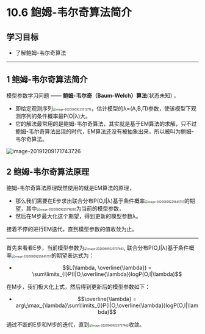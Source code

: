 # 10.6 鲍姆-韦尔奇算法简介

## 学习目标

- 了解鲍姆-韦尔奇算法

------

## 1 鲍姆-韦尔奇算法简介

模型参数学习问题 —— **鲍姆-韦尔奇（Baum-Welch）算法**(状态未知) ，

- 即给定观测序列<img src="https://tva1.sinaimg.cn/large/007S8ZIlly1gfmfgyodurj308c01o3yc.jpg" alt="image-20200609225512712" style="zoom:50%;" />，估计模型的λ=(A,B,Π)参数，使该模型下观测序列的条件概率最P(O|λ)大。
- 它的解法最常用的是鲍姆-韦尔奇算法，其实就是基于EM算法的求解，只不过鲍姆-韦尔奇算法出现的时代，EM算法还没有被抽象出来，所以被叫为鲍姆-韦尔奇算法。

![image-20191209171743726](https://tva1.sinaimg.cn/large/0082zybply1gbo3t7fjmsj319a0oitaw.jpg)



## 2 鲍姆-韦尔奇算法原理

鲍姆-韦尔奇算法原理既然使用的就是EM算法的原理，

- 那么我们需要在E步求出联合分布P(O,I|λ)基于条件概率<img src="https://tva1.sinaimg.cn/large/007S8ZIlly1gfmfijvfuaj305401q0sk.jpg" alt="image-20200609225645757" style="zoom:50%;" />的期望，其中<img src="https://tva1.sinaimg.cn/large/007S8ZIlly1gfmfj149d6j301o01q3y9.jpg" alt="image-20200609225716280" style="zoom:50%;" />为当前的模型参数，
- 然后在M步最大化这个期望，得到更新的模型参数λ。

接着不停的进行EM迭代，直到模型参数的值收敛为止。



---

首先来看看E步，当前模型参数为<img src="https://tva1.sinaimg.cn/large/007S8ZIlly1gfmfjhmp2ij301o01q3y9.jpg" alt="image-20200609225737462" style="zoom:50%;" />, 联合分布P(O,I|λ)基于条件概率<img src="https://tva1.sinaimg.cn/large/007S8ZIlly1gfmfijvfuaj305401q0sk.jpg" alt="image-20200609225645757" style="zoom:50%;" />的期望表达式为：

- $$L(\lambda, \overline{\lambda}) = \sum\limits_{I}P(I|O,\overline{\lambda})logP(O,I|\lambda)$$



在M步，我们极大化上式，然后得到更新后的模型参数如下：　

- $$\overline{\lambda} = arg\;\max_{\lambda}\sum\limits_{I}P(I|O,\overline{\lambda})logP(O,I|\lambda)$$



通过不断的E步和M步的迭代，直到<img src="https://tva1.sinaimg.cn/large/007S8ZIlly1gfmfjhmp2ij301o01q3y9.jpg" alt="image-20200609225737462" style="zoom:50%;" />收敛。

